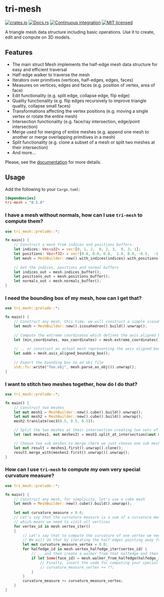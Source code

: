 # tri-mesh

[![crates.io](https://img.shields.io/crates/v/tri-mesh.svg)](https://crates.io/crates/tri-mesh)
[![Docs.rs](https://docs.rs/tri-mesh/badge.svg)](https://docs.rs/tri-mesh)
[![Continuous integration](https://github.com/asny/tri-mesh/actions/workflows/rust.yml/badge.svg)](https://github.com/asny/tri-mesh/actions/workflows/rust.yml)
[![MIT licensed](https://img.shields.io/badge/license-MIT-blue.svg)](https://github.com/asny/tri-mesh/blob/master/LICENSE)

A triangle mesh data structure including basic operations. Use it to create, edit and compute on 3D models.

## Features

- The main struct Mesh implements the half-edge mesh data structure for easy and efficient traversal
- Half-edge walker to traverse the mesh
- Iterators over primitives (vertices, half-edges, edges, faces)
- Measures on vertices, edges and faces (e.g. position of vertex, area of face)
- Edit functionality (e.g. split edge, collapse edge, flip edge)
- Quality functionality (e.g. flip edges recursively to improve triangle quality, collapse small faces)
- Transformations affecting the vertex positions (e.g. moving a single vertex or rotate the entire mesh)
- Intersection functionality (e.g. face/ray intersection, edge/point intersection)
- Merge used for merging of entire meshes (e.g. append one mesh to another or merge overlapping primitives in a mesh)
- Split functionality (e.g. clone a subset of a mesh or split two meshes at their intersection)
- And more...

Please, see the [documentation](https://docs.rs/tri-mesh) for more details.

## Usage
Add the following to your `Cargo.toml`:
```toml
[dependencies]
tri-mesh = "0.5.0"
```

### I have a mesh without normals, how can I use `tri-mesh` to compute them?

```rust
use tri_mesh::prelude::*;

fn main() {
    // Construct a mesh from indices and positions buffers.
    let indices: Vec<u32> = vec![0, 1, 2,  0, 2, 3,  0, 3, 1];
    let positions: Vec<f32> = vec![0.0, 0.0, 0.0,  1.0, 0.0, -0.5,  -1.0, 0.0, -0.5, 0.0, 0.0, 1.0];
    let mesh = MeshBuilder::new().with_indices(indices).with_positions(positions).build().unwrap();
    
    // Get the indices, positions and normal buffers
    let indices_out = mesh.indices_buffer();
    let positions_out = mesh.positions_buffer();
    let normals_out = mesh.normals_buffer();
}
```

### I need the bounding box of my mesh, how can I get that?

```rust
use tri_mesh::prelude::*;

fn main() {
    // Construct any mesh, this time, we will construct a simple icosahedron
    let mesh = MeshBuilder::new().icosahedron().build().unwrap();
    
    // Compute the extreme coordinates which defines the axis aligned bounding box..
    let (min_coordinates, max_coordinates) = mesh.extreme_coordinates();
    
    // .. or construct an actual mesh representing the axis aligned bounding box
    let aabb = mesh.axis_aligned_bounding_box();
    
    // Export the bounding box to an obj file
    std::fs::write("foo.obj", mesh.parse_as_obj()).unwrap();
}
```

### I want to stitch two meshes together, how do I do that?

```rust
use tri_mesh::prelude::*;

fn main() {
    // Construct two meshes
    let mut mesh1 = MeshBuilder::new().cube().build().unwrap();
    let mut mesh2 = MeshBuilder::new().cube().build().unwrap();
    mesh2.translate(vec3(0.5, 0.5, 0.5));

    // Split the two meshes at their intersection creating two sets of sub meshes
    let (mut meshes1, mut meshes2) = mesh1.split_at_intersection(&mut mesh2);

    // Choose two sub meshes to merge (here we just choose one sub mesh from each of the original meshes)
    let mut result = meshes1.first().unwrap().clone();
    result.merge_with(meshes2.first().unwrap()).unwrap();
}
```

### How can I use `tri-mesh` to compute my own very special curvature measure?

```rust
use tri_mesh::prelude::*;

fn main() {
    // Construct any mesh, for simplicity, let's use a cube mesh
    let mesh = MeshBuilder::new().cube().build().unwrap();
    
    let mut curvature_measure = 0.0;
    // Let's say that the curvature measure is a sum of a curvature measure for each vertex
    // which means we need to visit all vertices
    for vertex_id in mesh.vertex_iter()
    {
        // Let's say that to compute the curvature of one vertex we need to visit the neighbouring faces
        // We will do that by iterating the half-edges pointing away from the vertex ..
        let mut curvature_measure_vertex = 0.0;
        for halfedge_id in mesh.vertex_halfedge_iter(vertex_id) {
            // .. and then create a walker from that halfedge and then get the face pointed to by that walker
            if let Some(face_id) = mesh.walker_from_halfedge(halfedge_id).face_id() {
                // Finally, insert the code for computing your special vertex curvature measure right here!
                // curvature_measure_vertex += ??; 
            }
        }
        curvature_measure += curvature_measure_vertex;
    }
}
```
